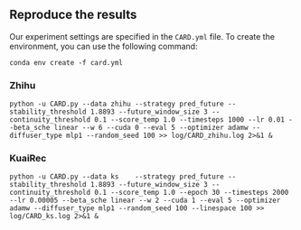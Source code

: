 ## Reproduce the results

Our experiment settings are specified in the `CARD.yml` file. To create the environment, you can use the following command:

```
conda env create -f card.yml
```

### Zhihu
```
python -u CARD.py --data zhihu --strategy pred_future --stability_threshold 1.8893 --future_window_size 3 --continuity_threshold 0.1 --score_temp 1.0 --timesteps 1000 --lr 0.01 --beta_sche linear --w 6 --cuda 0 --eval 5 --optimizer adamw --diffuser_type mlp1 --random_seed 100 >> log/CARD_zhihu.log 2>&1 &
```

### KuaiRec

```
python -u CARD.py --data ks    --strategy pred_future --stability_threshold 1.8893 --future_window_size 3 --continuity_threshold 0.1 --score_temp 1.0 --epoch 30 --timesteps 2000 --lr 0.00005 --beta_sche linear --w 2 --cuda 1 --eval 5 --optimizer adamw --diffuser_type mlp1 --random_seed 100 --linespace 100 >> log/CARD_ks.log 2>&1 &
```
